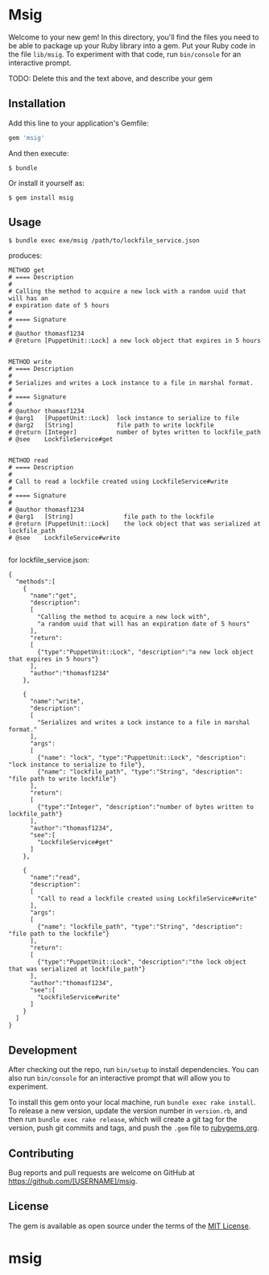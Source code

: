 # Msig

Welcome to your new gem! In this directory, you'll find the files you need to be able to package up your Ruby library into a gem. Put your Ruby code in the file `lib/msig`. To experiment with that code, run `bin/console` for an interactive prompt.

TODO: Delete this and the text above, and describe your gem

## Installation

Add this line to your application's Gemfile:

```ruby
gem 'msig'
```

And then execute:

    $ bundle

Or install it yourself as:

    $ gem install msig

## Usage

```
$ bundle exec exe/msig /path/to/lockfile_service.json
```

produces:
```
METHOD get
# ==== Description
#
# Calling the method to acquire a new lock with a random uuid that will has an
# expiration date of 5 hours
#
# ==== Signature
#
# @author thomasf1234
# @return [PuppetUnit::Lock] a new lock object that expires in 5 hours


METHOD write
# ==== Description
#
# Serializes and writes a Lock instance to a file in marshal format.
#
# ==== Signature
#
# @author thomasf1234
# @arg1   [PuppetUnit::Lock]  lock instance to serialize to file
# @arg2   [String]            file path to write lockfile
# @return [Integer]           number of bytes written to lockfile_path
# @see    LockfileService#get


METHOD read
# ==== Description
#
# Call to read a lockfile created using LockfileService#write
#
# ==== Signature
#
# @author thomasf1234
# @arg1   [String]              file path to the lockfile
# @return [PuppetUnit::Lock]    the lock object that was serialized at lockfile_path
# @see    LockfileService#write


```

for lockfile_service.json:
```
{
  "methods":[
    {
      "name":"get",
      "description":
      [
        "Calling the method to acquire a new lock with",
        "a random uuid that will has an expiration date of 5 hours"
      ],
      "return":
      [
        {"type":"PuppetUnit::Lock", "description":"a new lock object that expires in 5 hours"}
      ],
      "author":"thomasf1234"
    },

    {
      "name":"write",
      "description":
      [
        "Serializes and writes a Lock instance to a file in marshal format."
      ],
      "args":
      [
        {"name": "lock", "type":"PuppetUnit::Lock", "description": "lock instance to serialize to file"},
        {"name": "lockfile_path", "type":"String", "description": "file path to write lockfile"}
      ],
      "return":
      [
        {"type":"Integer", "description":"number of bytes written to lockfile_path"}
      ],
      "author":"thomasf1234",
      "see":[
        "LockfileService#get"
      ]
    },

    {
      "name":"read",
      "description":
      [
        "Call to read a lockfile created using LockfileService#write"
      ],
      "args":
      [
        {"name": "lockfile_path", "type":"String", "description": "file path to the lockfile"}
      ],
      "return":
      [
        {"type":"PuppetUnit::Lock", "description":"the lock object that was serialized at lockfile_path"}
      ],
      "author":"thomasf1234",
      "see":[
        "LockfileService#write"
      ]
    }
  ]
}
```

## Development

After checking out the repo, run `bin/setup` to install dependencies. You can also run `bin/console` for an interactive prompt that will allow you to experiment.

To install this gem onto your local machine, run `bundle exec rake install`. To release a new version, update the version number in `version.rb`, and then run `bundle exec rake release`, which will create a git tag for the version, push git commits and tags, and push the `.gem` file to [rubygems.org](https://rubygems.org).

## Contributing

Bug reports and pull requests are welcome on GitHub at https://github.com/[USERNAME]/msig.

## License

The gem is available as open source under the terms of the [MIT License](https://opensource.org/licenses/MIT).
# msig
